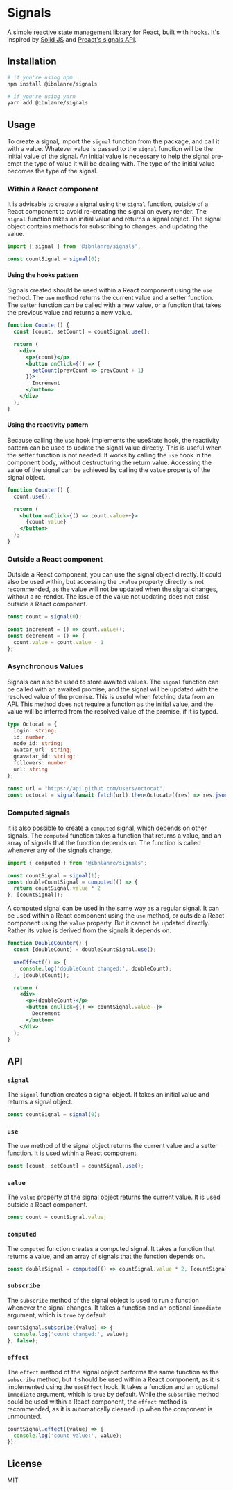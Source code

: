 # Signals

A simple reactive state management library for React, built with hooks. It's inspired by [Solid JS](https://www.solidjs.com/) and [Preact's signals API](https://preactjs.com/guide/v10/signals/).

## Installation

```bash
# if you're using npm
npm install @ibnlanre/signals

# if you're using yarn
yarn add @ibnlanre/signals
```

## Usage

To create a signal, import the `signal` function from the package, and call it with a value. Whatever value is passed to the `signal` function will be the initial value of the signal. An initial value is necessary to help the signal pre-empt the type of value it will be dealing with. The type of the initial value becomes the type of the signal.

### Within a React component

It is advisable to create a signal using the `signal` function, outside of a React component to avoid re-creating the signal on every render. The `signal` function takes an initial value and returns a signal object. The signal object contains methods for subscribing to changes, and updating the value.

```typescript
import { signal } from '@ibnlanre/signals';

const countSignal = signal(0);
```

#### Using the hooks pattern

Signals created should be used within a React component using the `use` method. The `use` method returns the current value and a setter function. The setter function can be called with a new value, or a function that takes the previous value and returns a new value.

```jsx
function Counter() {
  const [count, setCount] = countSignal.use();

  return (
    <div>
      <p>{count}</p>
      <button onClick={() => { 
        setCount(prevCount => prevCount + 1) 
      }}>
        Increment
      </button>
    </div>
  );
}
```

#### Using the reactivity pattern

Because calling the `use` hook implements the useState hook, the reactivity pattern can be used to update the signal value directly. This is useful when the setter function is not needed. It works by calling the `use` hook in the component body, without destructuring the return value. Accessing the value of the signal can be achieved by calling the `value` property of the signal object.

```jsx
function Counter() {
  count.use();

  return (
    <button onClick={() => count.value++}>
      {count.value}
    </button>
  );
}
```

### Outside a React component

Outside a React component, you can use the signal object directly. It could also be used within, but accessing the `.value` property directly is not recommended, as the value will not be updated when the signal changes, without a re-render. The issue of the value not updating does not exist outside a React component.

```typescript
const count = signal(0);

const increment = () => count.value++;
const decrement = () => { 
  count.value = count.value - 1 
};
```

### Asynchronous Values

Signals can also be used to store awaited values. The `signal` function can be called with an awaited promise, and the signal will be updated with the resolved value of the promise. This is useful when fetching data from an API. This method does not require a function as the initial value, and the value will be inferred from the resolved value of the promise, if it is typed.

```typescript
type Octocat = {
  login: string;
  id: number;
  node_id: string;
  avatar_url: string;
  gravatar_id: string;
  followers: number
  url: string
};

const url = "https://api.github.com/users/octocat";
const octocat = signal(await fetch(url).then<Octocat>((res) => res.json()));
```

### Computed signals

It is also possible to create a `computed` signal, which depends on other signals. The `computed` function takes a function that returns a value, and an array of signals that the function depends on. The function is called whenever any of the signals change.

```typescript
import { computed } from '@ibnlanre/signals';

const countSignal = signal(1);
const doubleCountSignal = computed(() => {
  return countSignal.value * 2
}, [countSignal]);
```

A computed signal can be used in the same way as a regular signal. It can be used within a React component using the `use` method, or outside a React component using the `value` property. But it cannot be updated directly. Rather its value is derived from the signals it depends on.

```jsx
function DoubleCounter() {
  const [doubleCount] = doubleCountSignal.use();

  useEffect(() => {
    console.log('doubleCount changed:', doubleCount);
  }, [doubleCount]);

  return (
    <div>
      <p>{doubleCount}</p>
      <button onClick={() => countSignal.value--}>
        Decrement
      </button>
    </div>
  );
}
```

## API

### `signal`

The `signal` function creates a signal object. It takes an initial value and returns a signal object.

```typescript
const countSignal = signal(0);
```

### `use`

The `use` method of the signal object returns the current value and a setter function. It is used within a React component.

```typescript
const [count, setCount] = countSignal.use();
```

### `value`

The `value` property of the signal object returns the current value. It is used outside a React component.

```typescript
const count = countSignal.value;
```

### `computed`

The `computed` function creates a computed signal. It takes a function that returns a value, and an array of signals that the function depends on.

```typescript
const doubleSignal = computed(() => countSignal.value * 2, [countSignal]);
```

### `subscribe`

The `subscribe` method of the signal object is used to run a function whenever the signal changes. It takes a function and an optional `immediate` argument, which is `true` by default.

```typescript
countSignal.subscribe((value) => {
  console.log('count changed:', value);
}, false);
```

### `effect`

The `effect` method of the signal object performs the same function as the `subscribe` method, but it should be used within a React component, as it is implemented using the `useEffect` hook. It takes a function and an optional `immediate` argument, which is `true` by default. While the `subscribe` method could be used within a React component, the `effect` method is recommended, as it is automatically cleaned up when the component is unmounted.

```typescript
countSignal.effect((value) => {
  console.log('count value:', value);
});
```

## License

MIT
